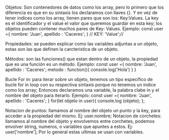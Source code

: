 Objetos: Son contenedores de datos como los array, pero lo primero que los diferencia es que en su sintaxis los declaramos con llaves {}. Y en vez de tener indices como los array, tienen pares que son los: Key:Values. La key es el identificador y el value el valor que queremos guardar en esta key; los objetos pueden contener muchos pares de Key: Values.
Ejemplo: const user ={
        nombre: 'Juan',
        apellido : 'Caceres';
}       // KEY: 'Value';//   

Propiedades: se pueden explicar como las variables adjuntas a un objeto, estas son las que definen la carcteristica de un objeto.

Métodos: son las funciones() que estan dentro de un objeto, la propiedad que es una función es un método.
Ejemplo:  const user ={
        nombre: 'Juan',
        apellido : 'Caceres';
        metodo : function(){
            console.log('Hola')
        }
        }

Bucle For in: para iterar sobre un objeto, tenemos un tipo especifico de bucle for in loop con su respectiva sintaxis porque no tenemos un indice como los array; Entonces declaramos una variable, la palabra clabe in y el nombre del objeto para iterarlo. 
Ejemplo: const user ={
         nombre: 'Juan',
         apellido : 'Caceres';
        }
        for(let objeto in user){
            console.log (objeto);
        };

Notacion de puntos: llamamos al nombre del objeto un punto y la key, para acceder a la propiedad del mismo. Ej: user.nombre;
Notacion de corchetes: llamamos al nombre del objeto y envolvemos entre corchetes, podemos envolver string, numeros, o variables que apuntes a estos. Ej: user['nombre']; 
Por lo general estas ultimas se usan con variables. 
   